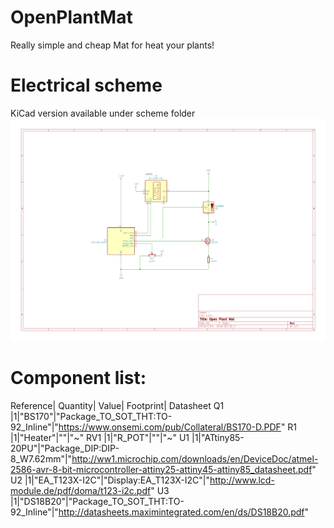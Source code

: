 # OpenPlantMat
Really simple and cheap Mat for heat your plants!


# Electrical scheme
KiCad version available under scheme folder
![scheme1](https://github.com/309631/OpenPlantMat/blob/main/scheme/schemat.png)

# Component list:
<!-- - Digispark kickstarter - ATtiny85
- Potentiometer
- Heater  -->


Reference| Quantity| Value| Footprint| Datasheet
Q1 |1|"BS170"|"Package_TO_SOT_THT:TO-92_Inline"|"https://www.onsemi.com/pub/Collateral/BS170-D.PDF"
R1 |1|"Heater"|""|"~"
RV1 |1|"R_POT"|""|"~"
U1 |1|"ATtiny85-20PU"|"Package_DIP:DIP-8_W7.62mm"|"http://ww1.microchip.com/downloads/en/DeviceDoc/atmel-2586-avr-8-bit-microcontroller-attiny25-attiny45-attiny85_datasheet.pdf"
U2 |1|"EA_T123X-I2C"|"Display:EA_T123X-I2C"|"http://www.lcd-module.de/pdf/doma/t123-i2c.pdf"
U3 |1|"DS18B20"|"Package_TO_SOT_THT:TO-92_Inline"|"http://datasheets.maximintegrated.com/en/ds/DS18B20.pdf"
